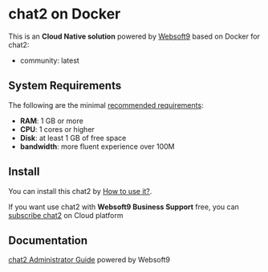 # chat2 on Docker  

This is an **Cloud Native solution** powered by [Websoft9](https://www.websoft9.com) based on Docker for chat2:

 - community:  latest


## System Requirements

The following are the minimal [recommended requirements](https://github.com/onlyoffice/docker#recommended-system-requirements):

* **RAM**: 1 GB or more
* **CPU**: 1 cores or higher
* **Disk**: at least 1 GB of free space
* **bandwidth**: more fluent experience over 100M  

## Install

You can install this chat2 by [How to use it?](https://github.com/Websoft9/docker-library#how-to-use-it).   

If you want use chat2 with **Websoft9 Business Support** free, you can [subscribe chat2](https://www.websoft9.com/apps) on Cloud platform

## Documentation

[chat2 Administrator Guide](https://support.websoft9.com/docs/chat2db) powered by Websoft9
